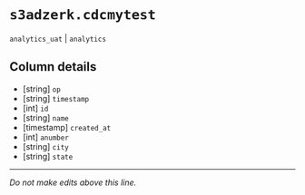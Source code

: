 # `s3adzerk.cdcmytest`
`analytics_uat` | `analytics`

## Column details
* [string]    `op`
* [string]    `timestamp`
* [int]       `id`
* [string]    `name`
* [timestamp] `created_at`
* [int]       `anumber`
* [string]    `city`
* [string]    `state`

-------------------------------------------------------------------------------
*Do not make edits above this line.*
